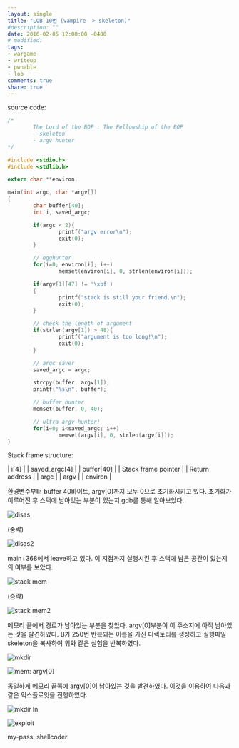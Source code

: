 ```yaml
---
layout: single
title: "LOB 10번 (vampire -> skeleton)"
#description: ""
date: 2016-02-05 12:00:00 -0400
# modified: 
tags: 
- wargame
- writeup
- pwnable
- lob
comments: true
share: true
---
```


source code:

```c
﻿/*
        The Lord of the BOF : The Fellowship of the BOF
        - skeleton
        - argv hunter
*/

#include <stdio.h>
#include <stdlib.h>

extern char **environ;

main(int argc, char *argv[])
{
        char buffer[40];
        int i, saved_argc;

        if(argc < 2){
                printf("argv error\n");
                exit(0);
        }

        // egghunter
        for(i=0; environ[i]; i++)
                memset(environ[i], 0, strlen(environ[i]));

        if(argv[1][47] != '\xbf')
        {
                printf("stack is still your friend.\n");
                exit(0);
        }

        // check the length of argument
        if(strlen(argv[1]) > 48){
                printf("argument is too long!\n");
                exit(0);
        }

        // argc saver
        saved_argc = argc;

        strcpy(buffer, argv[1]);
        printf("%s\n", buffer);

        // buffer hunter
        memset(buffer, 0, 40);

        // ultra argv hunter!
        for(i=0; i<saved_argc; i++)
                memset(argv[i], 0, strlen(argv[i]));
}
```

Stack frame structure:

| i[4] |
| saved_argc[4] |
| buffer[40] |
| Stack frame pointer |
| Return address |
| argc |
| argv |
| environ |


환경변수부터 buffer 40바이트, argv[0]까지 모두 0으로 초기화시키고 있다. 초기화가 이루어진 후 스택에 남아있는 부분이 있는지 gdb를 통해 알아보았다.

![disas](https://s01va.github.io/assets/images/2016-02-05-LOB-10/0.png)

(중략)

![disas2](https://s01va.github.io/assets/images/2016-02-05-LOB-10/1.png)

main+368에서 leave하고 있다. 이 지점까지 실행시킨 후 스택에 남은 공간이 있는지의 여부를 보았다.

![stack mem](https://s01va.github.io/assets/images/2016-02-05-LOB-10/2.png)

(중략)

![stack mem2](https://s01va.github.io/assets/images/2016-02-05-LOB-10/3.png)

메모리 끝에서 경로가 남아있는 부분을 찾았다. argv[0]부분이 이 주소지에 아직 남아있는 것을 발견하였다. B가 250번 반복되는 이름을 가진 디렉토리를 생성하고 실행파일 skeleton을 복사하여 위와 같은 실험을 반복하였다.

![mkdir](https://s01va.github.io/assets/images/2016-02-05-LOB-10/4.png)

![mem: argv[0]](https://s01va.github.io/assets/images/2016-02-05-LOB-10/5.png)

동일하게 메모리 끝쪽에 argv[0]이 남아있는 것을 발견하였다. 이것을 이용하여 다음과 같은 익스플로잇을 진행하였다.

![mkdir ln](https://s01va.github.io/assets/images/2016-02-05-LOB-10/6.png)

![exploit](https://s01va.github.io/assets/images/2016-02-05-LOB-10/7.png)


my-pass: shellcoder
